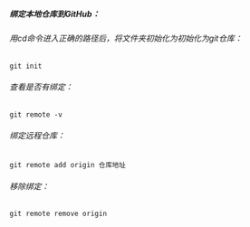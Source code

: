 ##### 绑定本地仓库到GitHub：
###### 用cd命令进入正确的路径后，将文件夹初始化为初始化为git仓库：
`git init`
###### 查看是否有绑定：
`git remote -v`
###### 绑定远程仓库：
`git remote add origin 仓库地址`
###### 移除绑定：
`git remote remove origin`